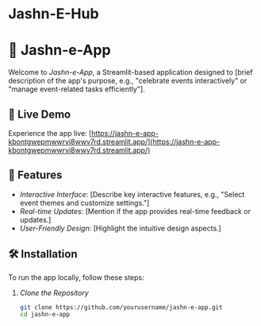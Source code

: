 # Jashn-E-Hub


# 🎉 Jashn-e-App

Welcome to *Jashn-e-App*, a Streamlit-based application designed to [brief description of the app's purpose, e.g., "celebrate events interactively" or "manage event-related tasks efficiently"].

## 🚀 Live Demo

Experience the app live: [https://jashn-e-app-kbontgwepmwwrvi8wwv7rd.streamlit.app/](https://jashn-e-app-kbontgwepmwwrvi8wwv7rd.streamlit.app/)

## 🧰 Features

- *Interactive Interface*: [Describe key interactive features, e.g., "Select event themes and customize settings."]
- *Real-time Updates*: [Mention if the app provides real-time feedback or updates.]
- *User-Friendly Design*: [Highlight the intuitive design aspects.]

## 🛠 Installation

To run the app locally, follow these steps:

1. *Clone the Repository*

   ```bash
   git clone https://github.com/yourusername/jashn-e-app.git
   cd jashn-e-app
